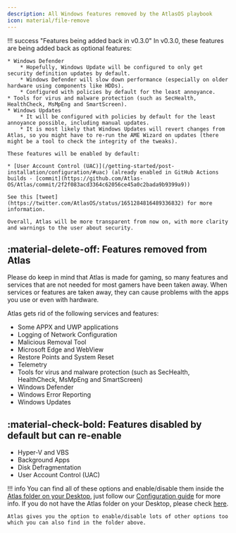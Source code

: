 ```yaml
---
description: All Windows features removed by the AtlasOS playbook
icon: material/file-remove
---
```


!!! success "Features being added back in v0.3.0"
	In v0.3.0, these features are being added back as optional features:
	
	* Windows Defender
		* Hopefully, Windows Update will be configured to only get security definition updates by default.
		* Windows Defender will slow down performance (especially on older hardware using components like HDDs).
		* Configured with policies by default for the least annoyance.
	* Tools for virus and malware protection (such as SecHealth, HealthCheck, MsMpEng and SmartScreen).
	* Windows Updates
		* It will be configured with policies by default for the least annoyance possible, including manual updates.
		* It is most likely that Windows Updates will revert changes from Atlas, so you might have to re-run the AME Wizard on updates (there might be a tool to check the integrity of the tweaks).
	
	These features will be enabled by default:
	
	* [User Account Control (UAC)](/getting-started/post-installation/configuration/#uac) (already enabled in GitHub Actions builds - [commit](https://github.com/Atlas-OS/Atlas/commit/2f2f083acd3364c62056ce45a0c2bada9b9399a9))

	See this [tweet](https://twitter.com/AtlasOS/status/1651284816489336832) for more information.
	
	Overall, Atlas will be more transparent from now on, with more clarity and warnings to the user about security.

## :material-delete-off: Features removed from Atlas

Please do keep in mind that Atlas is made for gaming, so many features and services that are not needed for most gamers have been taken away. When services or features are taken away, they can cause problems with the apps you use or even with hardware.

Atlas gets rid of the following services and features:

* Some APPX and UWP applications
* Logging of Network Configuration
* Malicious Removal Tool
* Microsoft Edge and WebView
* Restore Points and System Reset
* Telemetry
* Tools for virus and malware protection (such as SecHealth, HealthCheck, MsMpEng and SmartScreen)
* Windows Defender
* Windows Error Reporting
* Windows Updates

## :material-check-bold: Features disabled by default but can re-enable
* Hyper-V and VBS
* Background Apps
* Disk Defragmentation
* User Account Control (UAC)

!!! info
    You can find all of these options and enable/disable them inside the [Atlas folder on your Desktop](file://C:/Users/default/Desktop/Atlas), just follow our [Configuration guide](/getting-started/post-installation/configuration) for more info. If you do not have the Atlas folder on your Desktop, please check [here](/troubleshooting/common-issues/atlas-folder-missing).
    
    Atlas gives you the option to enable/disable lots of other options too which you can also find in the folder above.
